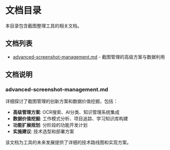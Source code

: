 # 文档目录

本目录包含截图整理工具的相关文档。

## 文档列表

- [advanced-screenshot-management.md](./advanced-screenshot-management.md) - 截图管理的高级方案与数据利用

## 文档说明

### advanced-screenshot-management.md
详细探讨了截图管理的创新方案和数据价值挖掘，包括：

- **高级管理方案**: OCR搜索、AI分类、知识管理系统集成
- **数据价值挖掘**: 工作模式分析、项目追踪、学习知识库构建  
- **功能扩展规划**: 分阶段的功能开发计划
- **实施建议**: 技术选型和部署方案

该文档为工具的未来发展提供了详细的技术路线图和实现方案。